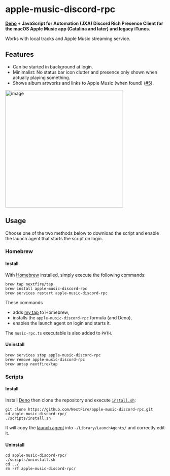 # apple-music-discord-rpc

**[Deno](https://deno.land) + JavaScript for Automation (JXA) Discord Rich Presence Client for the macOS Apple Music app (Catalina and later) and legacy iTunes.**

Works with local tracks and Apple Music streaming service.

## Features

- Can be started in background at login.
- Minimalist: No status bar icon clutter and presence only shown when actually playing something.
- Shows album artworks and links to Apple Music (when found) ([#5](https://github.com/NextFire/apple-music-discord-rpc/pull/5)).

<img width="371" alt="image" src="https://user-images.githubusercontent.com/20094890/168470874-5b66dbe5-324c-47e4-a341-3891a24eaed0.png">

## Usage

Choose one of the two methods below to download the script and enable the launch agent that starts the script on login.

### Homebrew

#### Install

With [Homebrew](https://brew.sh) installed, simply execute the following commands:

```
brew tap nextfire/tap
brew install apple-music-discord-rpc
brew services restart apple-music-discord-rpc
```

These commands

- adds [my tap](https://github.com/NextFire/homebrew-tap) to Homebrew,
- installs the `apple-music-discord-rpc` formula (and Deno),
- enables the launch agent on login and starts it.

The `music-rpc.ts` executable is also added to `PATH`.

#### Uninstall

```
brew services stop apple-music-discord-rpc
brew remove apple-music-discord-rpc
brew untap nextfire/tap
```

### Scripts

#### Install

Install [Deno](https://deno.land) then clone the repository and execute [`install.sh`](/scripts/install.sh):

```
git clone https://github.com/NextFire/apple-music-discord-rpc.git
cd apple-music-discord-rpc/
./scripts/install.sh
```

It will copy the [launch agent](/scripts/moe.yuru.music-rpc.plist) into `~/Library/LaunchAgents/` and correctly edit it.

#### Uninstall

```
cd apple-music-discord-rpc/
./scripts/uninstall.sh
cd ../
rm -rf apple-music-discord-rpc/
```
